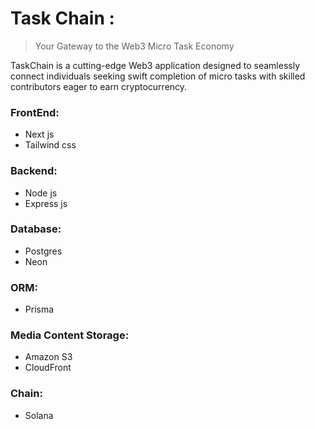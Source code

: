 # Task Chain : 
> Your Gateway to the Web3 Micro Task Economy

TaskChain is a cutting-edge Web3 application designed to seamlessly connect individuals seeking swift completion of micro tasks with skilled contributors eager to earn cryptocurrency.

### FrontEnd: 
- Next js
- Tailwind css

### Backend:
- Node js
- Express js

### Database:
- Postgres
- Neon

### ORM:
- Prisma

### Media Content Storage:
- Amazon S3
- CloudFront

### Chain:
- Solana